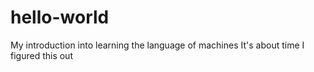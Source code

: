 # hello-world
My introduction into learning the language of machines
It's about time I figured this out
